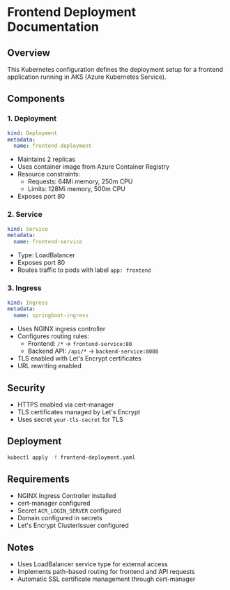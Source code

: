 # Frontend Deployment Documentation

## Overview

This Kubernetes configuration defines the deployment setup for a frontend application running in AKS (Azure Kubernetes Service).

## Components

### 1. Deployment

```yaml
kind: Deployment
metadata:
  name: frontend-deployment
```

- Maintains 2 replicas
- Uses container image from Azure Container Registry
- Resource constraints:
  - Requests: 64Mi memory, 250m CPU
  - Limits: 128Mi memory, 500m CPU
- Exposes port 80

### 2. Service

```yaml
kind: Service
metadata:
  name: frontend-service
```

- Type: LoadBalancer
- Exposes port 80
- Routes traffic to pods with label `app: frontend`

### 3. Ingress

```yaml
kind: Ingress
metadata:
  name: springboot-ingress
```

- Uses NGINX ingress controller
- Configures routing rules:
  - Frontend: `/*` → `frontend-service:80`
  - Backend API: `/api/*` → `backend-service:8080`
- TLS enabled with Let's Encrypt certificates
- URL rewriting enabled

## Security

- HTTPS enabled via cert-manager
- TLS certificates managed by Let's Encrypt
- Uses secret `your-tls-secret` for TLS

## Deployment

```sh
kubectl apply -f frontend-deployment.yaml
```

## Requirements

- NGINX Ingress Controller installed
- cert-manager configured
- Secret `ACR_LOGIN_SERVER` configured
- Domain configured in secrets
- Let's Encrypt ClusterIssuer configured

## Notes

- Uses LoadBalancer service type for external access
- Implements path-based routing for frontend and API requests
- Automatic SSL certificate management through cert-manager